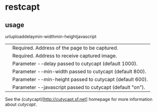 
# restcapt

## usage

<table>
<tr>url<td></td><td>Required. Address of the page to be captured.</td></tr>
<tr>upload<td></td><td>Required. Address to receive captured image.</td></tr>
<tr>delay<td></td><td>Parameter --delay passed to cutycapt (default 1000).</td></tr>
<tr>min-width<td></td><td>Parameter --min-width passed to cutycapt (default 800).</td></tr>
<tr>min-height<td></td><td>Parameter --min-height passed to cutycapt (default 600).</td></tr>
<tr>javascript<td></td><td>Parameter --javascript passed to cutycapt (default "on").</td></tr>
</table>

See the (cutycapt)[http://cutycapt.sf.net] homepage for more information about *cutycapt*.
